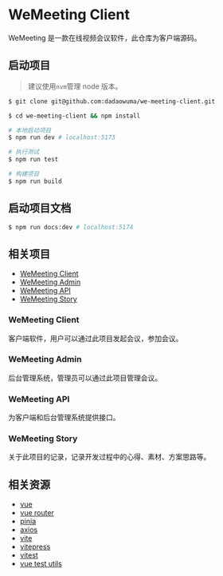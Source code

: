 # WeMeeting Client

WeMeeting 是一款在线视频会议软件，此仓库为客户端源码。

## 启动项目

> 建议使用`nvm`管理 node 版本。

```bash
$ git clone git@github.com:dadaowuma/we-meeting-client.git

$ cd we-meeting-client && npm install

# 本地启动项目
$ npm run dev # localhost:5173

# 执行测试
$ npm run test

# 构建项目
$ npm run build
```

## 启动项目文档

```bash
$ npm run docs:dev # localhost:5174
```

## 相关项目

- [WeMeeting Client](https://github.com/dadaowuma/we-meeting-client)
- [WeMeeting Admin](https://github.com/dadaowuma/we-meeting-admin)
- [WeMeeting API](https://github.com/dadaowuma/we-meeting-api)
- [WeMeeting Story](https://github.com/dadaowuma/we-meeting-story)

### WeMeeting Client

客户端软件，用户可以通过此项目发起会议，参加会议。

### WeMeeting Admin

后台管理系统，管理员可以通过此项目管理会议。

### WeMeeting API

为客户端和后台管理系统提供接口。

### WeMeeting Story

关于此项目的记录，记录开发过程中的心得、素材、方案思路等。

## 相关资源

- [vue](https://vuejs.org/)
- [vue router](https://router.vuejs.org/zh/)
- [pinia](https://pinia.vuejs.org/zh/)
- [axios](https://github.com/axios/axios)
- [vite](https://vite.dev/)
- [vitepress](https://vitepress.dev/zh/)
- [vitest](https://cn.vitest.dev/)
- [vue test utils](https://test-utils.vuejs.org/)
